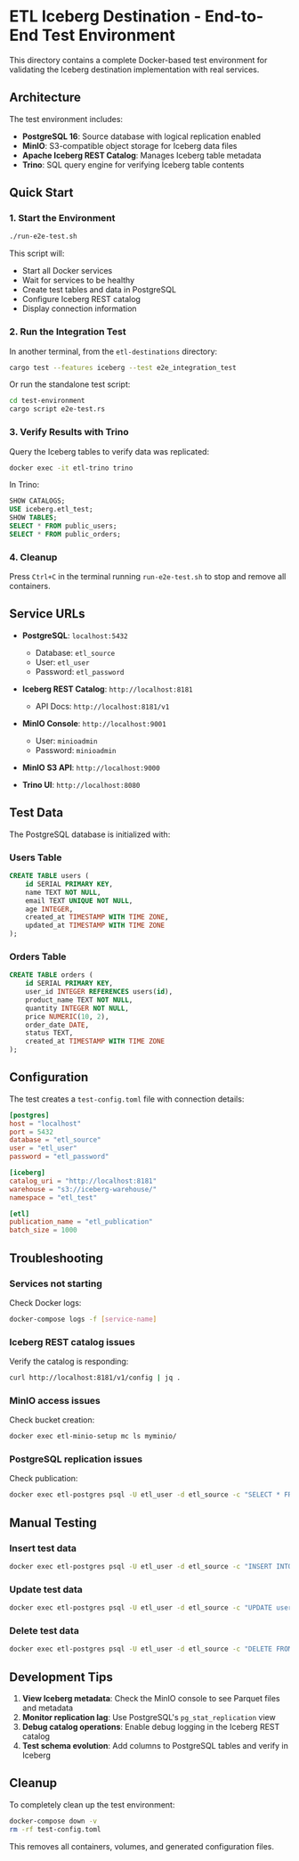# ETL Iceberg Destination - End-to-End Test Environment

This directory contains a complete Docker-based test environment for validating the Iceberg destination implementation with real services.

## Architecture

The test environment includes:

- **PostgreSQL 16**: Source database with logical replication enabled
- **MinIO**: S3-compatible object storage for Iceberg data files
- **Apache Iceberg REST Catalog**: Manages Iceberg table metadata
- **Trino**: SQL query engine for verifying Iceberg table contents

## Quick Start

### 1. Start the Environment

```bash
./run-e2e-test.sh
```

This script will:
- Start all Docker services
- Wait for services to be healthy
- Create test tables and data in PostgreSQL
- Configure Iceberg REST catalog
- Display connection information

### 2. Run the Integration Test

In another terminal, from the `etl-destinations` directory:

```bash
cargo test --features iceberg --test e2e_integration_test
```

Or run the standalone test script:

```bash
cd test-environment
cargo script e2e-test.rs
```

### 3. Verify Results with Trino

Query the Iceberg tables to verify data was replicated:

```bash
docker exec -it etl-trino trino
```

In Trino:
```sql
SHOW CATALOGS;
USE iceberg.etl_test;
SHOW TABLES;
SELECT * FROM public_users;
SELECT * FROM public_orders;
```

### 4. Cleanup

Press `Ctrl+C` in the terminal running `run-e2e-test.sh` to stop and remove all containers.

## Service URLs

- **PostgreSQL**: `localhost:5432`
  - Database: `etl_source`
  - User: `etl_user`
  - Password: `etl_password`

- **Iceberg REST Catalog**: `http://localhost:8181`
  - API Docs: `http://localhost:8181/v1`

- **MinIO Console**: `http://localhost:9001`
  - User: `minioadmin`
  - Password: `minioadmin`

- **MinIO S3 API**: `http://localhost:9000`

- **Trino UI**: `http://localhost:8080`

## Test Data

The PostgreSQL database is initialized with:

### Users Table
```sql
CREATE TABLE users (
    id SERIAL PRIMARY KEY,
    name TEXT NOT NULL,
    email TEXT UNIQUE NOT NULL,
    age INTEGER,
    created_at TIMESTAMP WITH TIME ZONE,
    updated_at TIMESTAMP WITH TIME ZONE
);
```

### Orders Table
```sql
CREATE TABLE orders (
    id SERIAL PRIMARY KEY,
    user_id INTEGER REFERENCES users(id),
    product_name TEXT NOT NULL,
    quantity INTEGER NOT NULL,
    price NUMERIC(10, 2),
    order_date DATE,
    status TEXT,
    created_at TIMESTAMP WITH TIME ZONE
);
```

## Configuration

The test creates a `test-config.toml` file with connection details:

```toml
[postgres]
host = "localhost"
port = 5432
database = "etl_source"
user = "etl_user"
password = "etl_password"

[iceberg]
catalog_uri = "http://localhost:8181"
warehouse = "s3://iceberg-warehouse/"
namespace = "etl_test"

[etl]
publication_name = "etl_publication"
batch_size = 1000
```

## Troubleshooting

### Services not starting
Check Docker logs:
```bash
docker-compose logs -f [service-name]
```

### Iceberg REST catalog issues
Verify the catalog is responding:
```bash
curl http://localhost:8181/v1/config | jq .
```

### MinIO access issues
Check bucket creation:
```bash
docker exec etl-minio-setup mc ls myminio/
```

### PostgreSQL replication issues
Check publication:
```bash
docker exec etl-postgres psql -U etl_user -d etl_source -c "SELECT * FROM pg_publication;"
```

## Manual Testing

### Insert test data
```bash
docker exec etl-postgres psql -U etl_user -d etl_source -c "INSERT INTO users (name, email, age) VALUES ('New User', 'new@test.com', 30);"
```

### Update test data
```bash
docker exec etl-postgres psql -U etl_user -d etl_source -c "UPDATE users SET age = age + 1 WHERE id = 1;"
```

### Delete test data
```bash
docker exec etl-postgres psql -U etl_user -d etl_source -c "DELETE FROM orders WHERE id = 1;"
```

## Development Tips

1. **View Iceberg metadata**: Check the MinIO console to see Parquet files and metadata
2. **Monitor replication lag**: Use PostgreSQL's `pg_stat_replication` view
3. **Debug catalog operations**: Enable debug logging in the Iceberg REST catalog
4. **Test schema evolution**: Add columns to PostgreSQL tables and verify in Iceberg

## Cleanup

To completely clean up the test environment:

```bash
docker-compose down -v
rm -rf test-config.toml
```

This removes all containers, volumes, and generated configuration files.